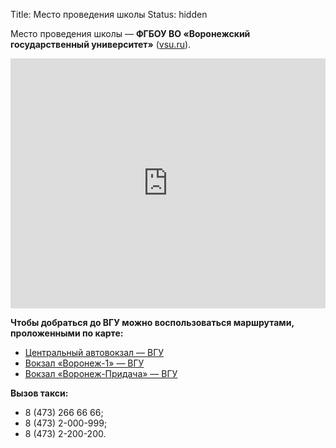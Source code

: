 Title: Место проведения школы
Status: hidden

Место проведения школы — **ФГБОУ ВО «Воронежский государственный университет»** ([vsu.ru](http://www.vsu.ru/)).

<iframe src="https://www.google.com/maps/embed?pb=!1m18!1m12!1m3!1d2475.1729388600556!2d39.20384731577548!3d51.65666997966!2m3!1f0!2f0!3f0!3m2!1i1024!2i768!4f13.1!3m3!1m2!1s0x413b2e59b0d8daff%3A0x4e005405b690605a!2sVoronezh%20State%20University!5e0!3m2!1sen!2sru!4v1572777384995!5m2!1sen!2sru" width="100%" height="400" frameborder="0" style="border:0;" allowfullscreen=""></iframe>

<br>

**Чтобы добраться до ВГУ можно воспользоваться маршрутами, проложенными по карте:**

* [Центральный автовокзал — ВГУ](https://go.2gis.com/98vul)
* [Вокзал «Воронеж-1» — ВГУ](https://go.2gis.com/drvkh)
* [Вокзал «Воронеж-Придача» — ВГУ](https://go.2gis.com/pytbj)

**Вызов такси:**

* 8 (473) 266 66 66;
* 8 (473) 2-000-999;
* 8 (473) 2-200-200.
